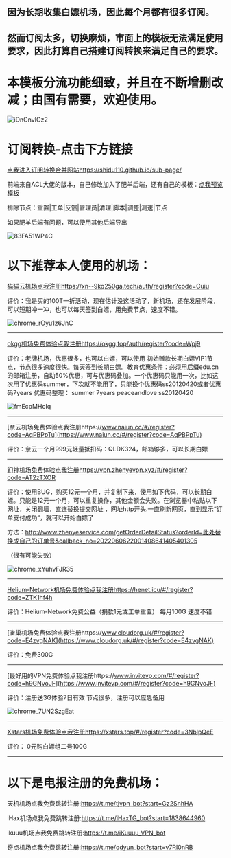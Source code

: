 
## 因为长期收集白嫖机场，因此每个月都有很多订阅。
## 然而订阅太多，切换麻烦，市面上的模板无法满足使用要求，因此打算自己搭建订阅转换来满足自己的要求。
# 本模板分流功能细致，并且在不断增删改减；由国有需要，欢迎使用。

![iDnGnvIGz2](https://user-images.githubusercontent.com/57930393/188826248-da1baae5-0833-4dd5-84ce-bb711b5c6111.png)


# 订阅转换-点击下方链接

[点我进入订阅转换合并网站https://shidu110.github.io/sub-page/](https://shidu110.github.io/sub-page/)

前端来自ACL大佬的版本，自己修改加入了肥羊后端，还有自己的模板：[点我预览模板](https://raw.githubusercontent.com/shidu110/ACL4SSR-shiduver/rm/Clash/config/shidu110_Online_Full_ini.ini)

排除节点：重置|工单|反馈|管理员|清理|脚本|调整|测速|节点

如果肥羊后端有问题，可以使用其他后端导出

![83FA51WP4C](https://user-images.githubusercontent.com/57930393/187378940-e0bb9a09-16a2-44f1-95cb-b93f40573367.png)

# 以下推荐本人使用的机场：

[猫猫云机场点我注册https://xn--9kq250ga.tech/auth/register?code=Cuiu](https://xn--9kq250ga.tech/auth/register?code=Cuiu)

评价：我是买的100T一折活动，现在估计没这活动了，新机场，还在发展阶段，可以短期冲一冲，也可以每天签到白嫖，用免费节点，速度不错。

![chrome_rOyu1z6JnC](https://user-images.githubusercontent.com/57930393/187404079-d54861b5-fb48-4e96-9af5-3884841d2c6d.png)

--------------------------------------------------------------------------------------------------------------------------------------------------------------------

[okgg机场免费体验点我注册https://okgg.top/auth/register?code=Wpj9](https://okgg.top/auth/register?code=Wpj9)

评价：老牌机场，优惠很多，也可以白嫖，可以使用 初始赠款长期白嫖VIP1节点，节点很多速度很快。每天签到长期白嫖。教育优惠条件：必须用后缀edu.cn的邮箱注册，自动50%优惠，可与优惠码叠加。一个优惠码只能用一次，比如这次用了优惠码summer，下次就不能用了，只能换个优惠码ss20120420或者优惠码7years
优惠码整理：
summer
7years
peaceandlove
ss20120420

![fmEcpMHcIq](https://user-images.githubusercontent.com/57930393/188773285-c62b1ebf-a489-4a05-9226-da8759071794.png)

--------------------------------------------------------------------------------------------------------------------------------------------------------------------

[奈云机场免费体验点我注册https://www.naiun.cc/#/register?code=AqPBPpTu](https://www.naiun.cc/#/register?code=AqPBPpTu)

评价：奈云一个月999元轻量抵扣码：QLDK324，邮箱够多，可以长期白嫖

--------------------------------------------------------------------------------------------------------------------------------------------------------------------

[幻神机场免费体验点我注册https://vpn.zhenyevpn.xyz/#/register?code=AT2zTXOR](https://vpn.zhenyevpn.xyz/#/register?code=AT2zTXOR)

评价：使用BUG，购买12元一个月，并复制下来，使用如下代码，可以长期白嫖。只能是12元一个月，可以重复操作，其他金额会失败。在浏览器中粘贴以下网址，关闭翻墙，直连替换提交网址
，网址http开头.一直刷新网页，直到显示“订单支付成功“，就可以开始白嫖了

方法：http://www.zhenyeservice.com/getOrderDetailStatus?orderId=此处替换成自己的订单号&callback_no=2022060622001408641405401305

（很有可能失效）

![chrome_xYuhvFJR35](https://user-images.githubusercontent.com/57930393/188781737-fb5e29c3-b85e-4d39-9b77-e918dc1a9473.png)

--------------------------------------------------------------------------------------------------------------------------------------------------------------------

[Helium-Network机场免费体验点我注册https://henet.icu/#/register?code=ZTK1hf4h](https://henet.icu/#/register?code=ZTK1hf4h)

评价：Helium-Network免费公益（捐款1元或工单重置） 每月100G 速度不错

--------------------------------------------------------------------------------------------------------------------------------------------------------------------

[雀巢机场免费体验点我注册https://www.cloudorg.uk/#/register?code=E4zvgNAK](https://www.cloudorg.uk/#/register?code=E4zvgNAK)

评价：免费300G 

--------------------------------------------------------------------------------------------------------------------------------------------------------------------

[最好用的VPN免费体验点我注册https://www.invitevp.com/#/register?code=h9GNvoJF](https://www.invitevp.com/#/register?code=h9GNvoJF)

评价：注册送3G体验7日有效 节点很多，注册可以应急备用

![chrome_7UN2SzgEat](https://user-images.githubusercontent.com/57930393/188637709-299580d8-dce2-4bc7-8f3c-fe245e12a135.png)


--------------------------------------------------------------------------------------------------------------------------------------------------------------------

[Xstars机场免费体验点我注册https://xstars.top/#/register?code=3NblpQeE](https://xstars.top/#/register?code=3NblpQeE)

评价： 0元购白嫖组二号100G

--------------------------------------------------------------------------------------------------------------------------------------------------------------------

# 以下是电报注册的免费机场：

天机机场点我免费跳转注册:https://t.me/tjvpn_bot?start=Gz2SnhHA

iHax机场点我免费跳转注册:https://t.me/iHaxTG_bot?start=1838644960

ikuuu机场点我免费跳转注册:https://t.me/iKuuuu_VPN_bot

奇点机场点我免费跳转注册:https://t.me/qdyun_bot?start=v7RI0nRB




